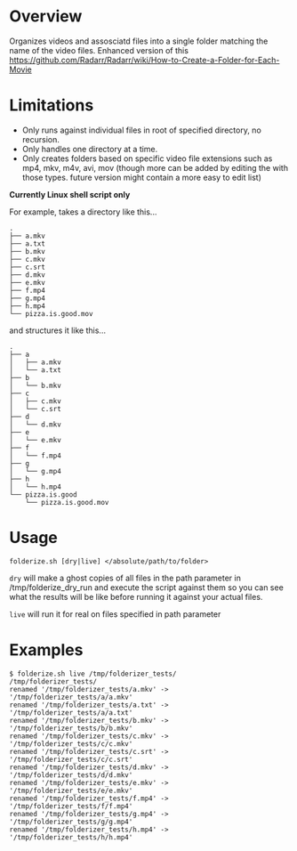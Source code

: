 # Overview

Organizes videos and assosciatd files into a single folder matching the name of the video files.
Enhanced version of this https://github.com/Radarr/Radarr/wiki/How-to-Create-a-Folder-for-Each-Movie

# Limitations

* Only runs against individual files in root of specified directory, no recursion. 
* Only handles one directory at a time.
* Only creates folders based on specific video file extensions such as mp4, mkv, m4v, avi, mov (though more can be added by editing the with those types. future version might contain a more easy to edit list)

**Currently Linux shell script only**

For example, takes a directory like this...

```
.
├── a.mkv
├── a.txt
├── b.mkv
├── c.mkv
├── c.srt
├── d.mkv
├── e.mkv
├── f.mp4
├── g.mp4
├── h.mp4
└── pizza.is.good.mov
```

and structures it like this...
```
.
├── a
│   ├── a.mkv
│   └── a.txt
├── b
│   └── b.mkv
├── c
│   ├── c.mkv
│   └── c.srt
├── d
│   └── d.mkv
├── e
│   └── e.mkv
├── f
│   └── f.mp4
├── g
│   └── g.mp4
├── h
│   └── h.mp4
└── pizza.is.good
    └── pizza.is.good.mov
```

# Usage

```
folderize.sh [dry|live] </absolute/path/to/folder>
```

`dry` will make a ghost copies of all files in the path parameter in /tmp/folderize_dry_run and execute the script against them so you can see what the results will be like before running it against your actual files.

`live` will run it for real on files specified in path parameter


# Examples
```
$ folderize.sh live /tmp/folderizer_tests/
/tmp/folderizer_tests/
renamed '/tmp/folderizer_tests/a.mkv' -> '/tmp/folderizer_tests/a/a.mkv'
renamed '/tmp/folderizer_tests/a.txt' -> '/tmp/folderizer_tests/a/a.txt'
renamed '/tmp/folderizer_tests/b.mkv' -> '/tmp/folderizer_tests/b/b.mkv'
renamed '/tmp/folderizer_tests/c.mkv' -> '/tmp/folderizer_tests/c/c.mkv'
renamed '/tmp/folderizer_tests/c.srt' -> '/tmp/folderizer_tests/c/c.srt'
renamed '/tmp/folderizer_tests/d.mkv' -> '/tmp/folderizer_tests/d/d.mkv'
renamed '/tmp/folderizer_tests/e.mkv' -> '/tmp/folderizer_tests/e/e.mkv'
renamed '/tmp/folderizer_tests/f.mp4' -> '/tmp/folderizer_tests/f/f.mp4'
renamed '/tmp/folderizer_tests/g.mp4' -> '/tmp/folderizer_tests/g/g.mp4'
renamed '/tmp/folderizer_tests/h.mp4' -> '/tmp/folderizer_tests/h/h.mp4'
```

